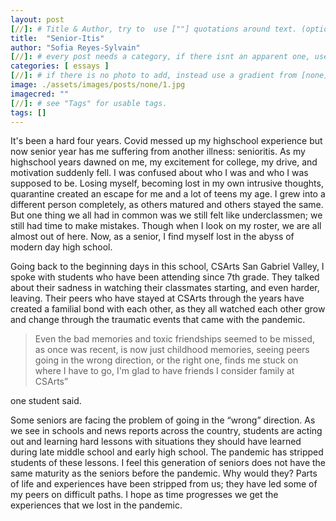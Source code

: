 ```yaml
---
layout: post
[//]: # Title & Author, try to  use [""] quotations around text. (optional, just formality).
title:  "Senior-Itis"
author: "Sofia Reyes-Sylvain"
[//]: # every post needs a category, if there isnt an apparent one, use [misc].
categories: [ essays ]
[//]: # if there is no photo to add, instead use a gradient from [none] folder by picking a number from 1-10. (all gradients are .jpg)
image: ./assets/images/posts/none/1.jpg
imagecred: ""
[//]: # see "Tags" for usable tags.
tags: []
---
```

It's been a hard four years. Covid messed up my highschool experience but now senior year has me suffering from another illness: senioritis. As my highschool years dawned on me, my excitement for college, my drive, and motivation suddenly fell. I was confused about who I was and who I was supposed to be. Losing myself, becoming lost in my own intrusive thoughts, quarantine created an escape for me and a lot of teens my age. I grew into a different person completely, as others matured and others stayed the same. But one thing we all had in common was we still felt like underclassmen; we still had time to make mistakes. Though when I look on my roster, we are all almost out of here. Now, as a senior, I find myself lost in the abyss of modern day high school. 

Going back to the beginning days in this school, CSArts San Gabriel Valley, I spoke with students who have been attending since 7th grade. They talked about their sadness in watching their classmates starting, and even harder, leaving. Their peers who have stayed at CSArts through the years have created a familial bond with each other, as they all watched each other grow and change through the traumatic events that came with the pandemic. 

> Even the bad memories and toxic friendships seemed to be missed, as once was recent, is now just childhood memories, seeing peers going in the wrong direction, or the right one, finds me stuck on where I have to go, I'm glad to have friends I consider family at CSArts” 

one student said.

Some seniors are facing the problem of going in the “wrong” direction. As we see in schools and news reports across the country, students are acting out and learning hard lessons with situations they should have learned during late middle school and early high school. The pandemic has stripped students of these lessons. I feel this generation of seniors does not have the same maturity as the seniors before the pandemic. Why would they? Parts of life and experiences have been stripped from us; they have led some of my peers on difficult paths. I hope as time progresses we get the experiences that we lost in the pandemic. 